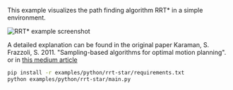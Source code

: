 <!--[metadata]
title = "RRT*"
tags = ["2D"]
thumbnail= "https://static.rerun.io/rrt-star/fbbda33bdbbfa469ec95c905178ac3653920473a/480w.png"
thumbnail_dimensions = [480, 480]
channel = "main"
-->

This example visualizes the path finding algorithm RRT\* in a simple environment.

<picture>
  <img src="https://static.rerun.io/rrt-star/4d4684a24eab7d5def5768b7c1685d8b1cb2c010/full.png" alt="RRT* example screenshot">
  <source media="(max-width: 480px)" srcset="https://static.rerun.io/rrt-star/4d4684a24eab7d5def5768b7c1685d8b1cb2c010/480w.png">
  <source media="(max-width: 768px)" srcset="https://static.rerun.io/rrt-star/4d4684a24eab7d5def5768b7c1685d8b1cb2c010/768w.png">
  <source media="(max-width: 1024px)" srcset="https://static.rerun.io/rrt-star/4d4684a24eab7d5def5768b7c1685d8b1cb2c010/1024w.png">
  <source media="(max-width: 1200px)" srcset="https://static.rerun.io/rrt-star/4d4684a24eab7d5def5768b7c1685d8b1cb2c010/1200w.png">
</picture>

A detailed explanation can be found in the original paper
Karaman, S. Frazzoli, S. 2011. "Sampling-based algorithms for optimal motion planning".
or in [this medium article](https://theclassytim.medium.com/robotic-path-planning-rrt-and-rrt-212319121378)

```bash
pip install -r examples/python/rrt-star/requirements.txt
python examples/python/rrt-star/main.py
```
